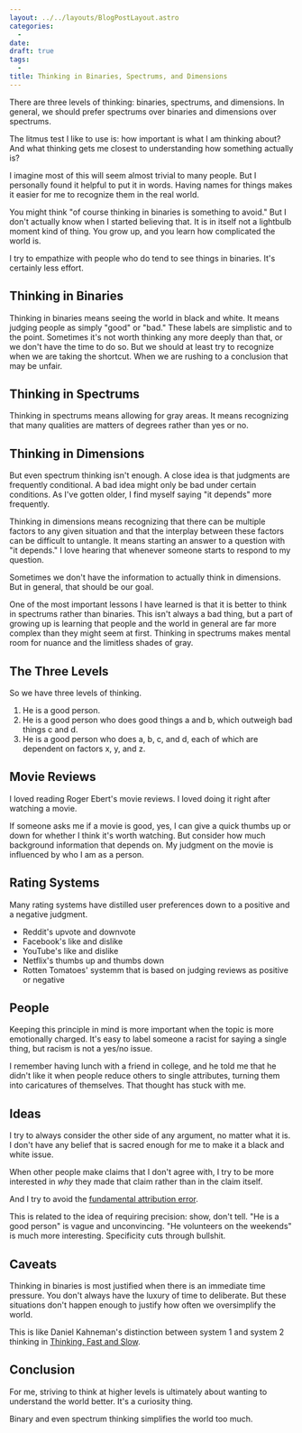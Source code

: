 ```yaml
---
layout: ../../layouts/BlogPostLayout.astro
categories:
  -
date:
draft: true
tags:
  -
title: Thinking in Binaries, Spectrums, and Dimensions
---
```


There are three levels of thinking: binaries, spectrums, and dimensions. In
general, we should prefer spectrums over binaries and dimensions over spectrums.

The litmus test I like to use is: how important is what I am thinking about? And
what thinking gets me closest to understanding how something actually is?

I imagine most of this will seem almost trivial to many people. But I personally
found it helpful to put it in words. Having names for things makes it easier for
me to recognize them in the real world.

You might think "of course thinking in binaries is something to avoid." But I
don't actually know when I started believing that. It is in itself not a
lightbulb moment kind of thing. You grow up, and you learn how complicated the
world is.

I try to empathize with people who do tend to see things in binaries. It's
certainly less effort.

## Thinking in Binaries

Thinking in binaries means seeing the world in black and white. It means judging
people as simply "good" or "bad." These labels are simplistic and to the point.
Sometimes it's not worth thinking any more deeply than that, or we don't have
the time to do so. But we should at least try to recognize when we are taking
the shortcut. When we are rushing to a conclusion that may be unfair.

## Thinking in Spectrums

Thinking in spectrums means allowing for gray areas. It means recognizing that
many qualities are matters of degrees rather than yes or no.

## Thinking in Dimensions

But even spectrum thinking isn't enough. A close idea is that judgments are
frequently conditional. A bad idea might only be bad under certain conditions.
As I've gotten older, I find myself saying "it depends" more frequently.

Thinking in dimensions means recognizing that there can be multiple factors to
any given situation and that the interplay between these factors can be
difficult to untangle. It means starting an answer to a question with "it
depends." I love hearing that whenever someone starts to respond to my question.

Sometimes we don't have the information to actually think in dimensions. But in
general, that should be our goal.

One of the most important lessons I have learned is that it is better to think
in spectrums rather than binaries. This isn't always a bad thing, but a part of
growing up is learning that people and the world in general are far more complex
than they might seem at first. Thinking in spectrums makes mental room for
nuance and the limitless shades of gray.

## The Three Levels

So we have three levels of thinking.

1. He is a good person.
2. He is a good person who does good things a and b, which outweigh bad things c
   and d.
3. He is a good person who does a, b, c, and d, each of which are dependent on
   factors x, y, and z.

## Movie Reviews

I loved reading Roger Ebert's movie reviews. I loved doing it right after
watching a movie.

If someone asks me if a movie is good, yes, I can give a quick thumbs up or down
for whether I think it's worth watching. But consider how much background
information that depends on. My judgment on the movie is influenced by who I am
as a person.

## Rating Systems

Many rating systems have distilled user preferences down to a positive and a
negative judgment.

* Reddit's upvote and downvote
* Facebook's like and dislike
* YouTube's like and dislike
* Netflix's thumbs up and thumbs down
* Rotten Tomatoes' systemm that is based on judging reviews as positive or
  negative

## People

Keeping this principle in mind is more important when the topic is more
emotionally charged. It's easy to label someone a racist for saying a single
thing, but racism is not a yes/no issue.

I remember having lunch with a friend in college, and he told me that he didn't
like it when people reduce others to single attributes, turning them into
caricatures of themselves. That thought has stuck with me.

## Ideas

I try to always consider the other side of any argument, no matter what it is. I
don't have any belief that is sacred enough for me to make it a black and white
issue.

When other people make claims that I don't agree with, I try to be more
interested in *why* they made that claim rather than in the claim itself.

And I try to avoid the [fundamental attribution
error](https://en.wikipedia.org/wiki/Fundamental_attribution_error).

This is related to the idea of requiring precision: show, don't tell. "He is a
good person" is vague and unconvincing. "He volunteers on the weekends" is much
more interesting. Specificity cuts through bullshit.

## Caveats

Thinking in binaries is most justified when there is an immediate time pressure.
You don't always have the luxury of time to deliberate. But these situations
don't happen enough to justify how often we oversimplify the world.

This is like Daniel Kahneman's distinction between system 1 and system 2
thinking in [Thinking, Fast and
Slow](https://en.wikipedia.org/wiki/Thinking,_Fast_and_Slow).

## Conclusion

For me, striving to think at higher levels is ultimately about wanting to
understand the world better. It's a curiosity thing.

Binary and even spectrum thinking simplifies the world too much.
